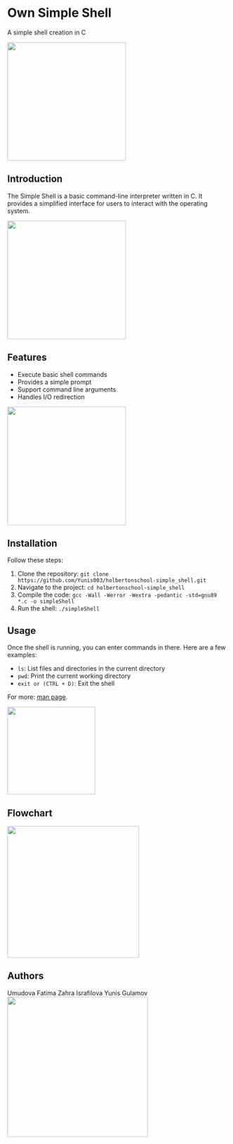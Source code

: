 # Own Simple Shell
A simple shell creation in C

<img src="https://tse3.mm.bing.net/th?id=OIG4.BE8Wrb06vhqagFjfueuM&w=270&h=270&c=6&r=0&o=5&pid=ImgGn" width="270px" height="270px">


## Introduction
The Simple Shell is a basic command-line interpreter written in C. It provides a simplified interface for users to interact with the operating system.

<img src="https://media.tenor.com/NwY5ppxLs_oAAAAM/kitten-keybo.gif" width=
"270px" height="270px">

## Features

+ Execute basic shell commands
+ Provides a simple prompt
+ Support command line arguments
+ Handles I/O redirection

<img src="https://github.com/user-attachments/assets/8fe1627e-615e-4ac8-bc3e-6b654886c27d" width="270px" height="270px">

## Installation

Follow these steps:
1. Clone the repository: `git clone https://github.com/Yunis003/holbertonschool-simple_shell.git`
2. Navigate to the project: `cd holbertonschool-simple_shell`
3. Compile the code: `gcc -Wall -Werror -Wextra -pedantic -std=gnu89 *.c -o simpleShell`
4. Run the shell: `./simpleShell`

## Usage

Once the shell is running, you can enter commands in there. Here are a few examples:

- `ls`: List files and directories in the current directory
- `pwd`: Print the current working directory
- `exit or (CTRL + D)`: Exit the shell

For more: [man page](man_1_simple_shell).

<img src="https://media.tenor.com/1MrJecNevgAAAAAM/c-c-my-beloved.gif" width="200px" height="200px">

## Flowchart

<img src="https://preview.redd.it/cool-flowchart-showing-linux-and-unix-shell-execution-v0-gdwxcbc8tfqa1.png?width=640&crop=smart&auto=webp&s=539d264df7e7bf6b4cf1f55412cf3660d0392224" width="300px">



## Authors

Umudova Fatima
Zahra Israfilova
Yunis Gulamov
<img src="https://media1.tenor.com/m/wbDVOPdSjdgAAAAC/spy-x-family-spy-family.gif" width="320px">


